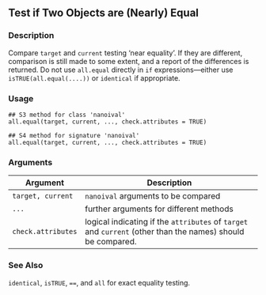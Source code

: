 
## Test if Two Objects are (Nearly) Equal

### Description

Compare `target` and `current` testing ‘near equality’. If they are
different, comparison is still made to some extent, and a report of the
differences is returned. Do not use `all.equal` directly in `if`
expressions—either use `isTRUE(all.equal(....))` or `identical` if
appropriate.

### Usage

    ## S3 method for class 'nanoival'
    all.equal(target, current, ..., check.attributes = TRUE)

    ## S4 method for signature 'nanoival'
    all.equal(target, current, ..., check.attributes = TRUE)

### Arguments

| Argument           | Description                                                                                                 |
|--------------------|-------------------------------------------------------------------------------------------------------------|
| `target, current`  | `nanoival` arguments to be compared                                                                         |
| `...`              | further arguments for different methods                                                                     |
| `check.attributes` | logical indicating if the `attributes` of `target` and `current` (other than the names) should be compared. |

### See Also

`identical`, `isTRUE`, `==`, and `all` for exact equality testing.

